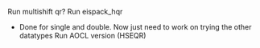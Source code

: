 Run multishift qr?
Run eispack_hqr
* Done for single and double. Now just need to work on trying the other datatypes
Run AOCL version (HSEQR)
